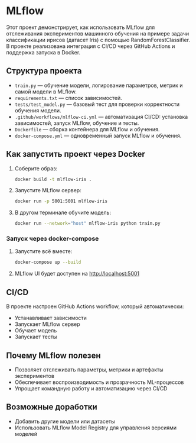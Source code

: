 # MLflow 

Этот проект демонстрирует, как использовать MLflow для отслеживания экспериментов машинного обучения на примере задачи классификации ирисов (датасет Iris) с помощью RandomForestClassifier. В проекте реализована интеграция с CI/CD через GitHub Actions и поддержка запуска в Docker.

## Структура проекта

- `train.py` — обучение модели, логирование параметров, метрик и самой модели в MLflow.
- `requirements.txt` — список зависимостей.
- `tests/test_model.py` — базовый тест для проверки корректности обучения модели.
- `.github/workflows/mlflow-ci.yml` — автоматизация CI/CD: установка зависимостей, запуск MLflow, обучение и тесты.
- `Dockerfile` — сборка контейнера для MLflow и обучения.
- `docker-compose.yml` — одновременный запуск MLflow и обучения.

## Как запустить проект через Docker

1. Соберите образ:
    ```bash
    docker build -t mlflow-iris .
    ```
2. Запустите MLflow сервер:
    ```bash
    docker run -p 5001:5001 mlflow-iris
    ```
3. В другом терминале обучите модель:
    ```bash
    docker run --network="host" mlflow-iris python train.py
    ```

### Запуск через docker-compose

1. Запустите всё вместе:
    ```bash
    docker-compose up --build
    ```
2. MLflow UI будет доступен на [http://localhost:5001](http://localhost:5001)

## CI/CD

В проекте настроен GitHub Actions workflow, который автоматически:
- Устанавливает зависимости
- Запускает MLflow сервер
- Обучает модель
- Запускает тесты


## Почему MLflow полезен

- Позволяет отслеживать параметры, метрики и артефакты экспериментов
- Обеспечивает воспроизводимость и прозрачность ML-процессов
- Упрощает командную работу и автоматизацию через CI/CD

## Возможные доработки

- Добавить другие модели или датасеты
- Использовать MLflow Model Registry для управления версиями моделей
